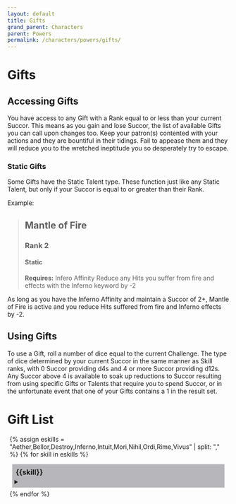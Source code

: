 ```yaml
---
layout: default
title: Gifts
grand_parent: Characters
parent: Powers
permalink: /characters/powers/gifts/
---
```



# Gifts


## Accessing Gifts
You have access to any Gift with a Rank equal to or less than your current Succor.  This means as you gain and lose Succor, the list of available Gifts you can call upon changes too.  Keep your patron(s) contented with your actions and they are bountiful in their tidings.  Fail to appease them and they will reduce you to the wretched ineptitude you so desperately try to escape.

### Static Gifts
Some Gifts have the Static Talent type.  These function just like any Static Talent, but only if your Succor is equal to or greater than their Rank.

Example:
> ## Mantle of Fire
> ### Rank 2
> #### Static
> **Requires:** Infero Affinity
> Reduce any Hits you suffer from fire and effects with the Inferno keyword by -2

As long as you have the Inferno Affinity and maintain a Succor of 2+, Mantle of Fire is active and you reduce Hits suffered from fire and Inferno effects by -2.

## Using Gifts
To use a Gift, roll a number of dice equal to the current Challenge.  The type of dice determined by your current Succor in the same manner as Skill ranks, with 0 Succor providing d4s and 4 or more Succor providing d12s.  Any Succor above 4 is available to soak up reductions to Succor resulting from using specific Gifts or Talents that require you to spend Succor, or in the unfortunate event that one of your Gifts contains a 1 in the result set.

# Gift List

<section>

<div style="background-color: ; margin: 5px;">

{% assign eskills = "Aether,Bellor,Destroy,Inferno,Intuit,Mori,Nihil,Ordi,Rime,Vivus" | split: "," %}
{% for skill in eskills %}
    <div style="background-color: #1f1d2b50; margin: 6px; padding: 5px;">
        <p style='margin: 3px; font-weight:bold; font-size: 115%;'>{{skill}}</p>
        <details>
            <summary></summary>
        {% assign gifts = site.data.powers.gifts | where: 'skill', skill | sort: 'rank' %}
        {% for s in gifts %}
            {% assign i = forloop.index | modulo: 2 %}
            {% if i == 0 %}
                <div style="background-color: #4b476650; margin: 10px; padding: 5px;">
            {% else %}
                <div class="row" style="background-color: #37344f50; margin: 10px; padding: 5px;">
            {% endif %}
                <h3 style="margin-top: 5px;">{{s.name}}</h3>
                <h4 style="margin-top: 5px;">{{s.type}}</h4>
                <strong>Rank {{s.rank}}</strong>
                <em>{{s.keywords | join: ", "}}</em>
                <details>
                    <summary></summary>
                    {% if s.requires %}
                        <p><em>Requires: </em>{{s.requires}}</p>
                    {% endif %}
                    {% if s.effect %}
                        <p><strong>Effect</strong>
                        <br>{{s.effect}}</p>
                    {% endif %}
                    {% if threshold %}
                        {% assign thresh = s.threshold %}
                            {% for t in thresh %}
                                <p><strong>Threshold &mdash; {{t.hits}}</strong>
                                <br>{{t.effect}}</p>
                            {% endfor %}
                    {% endif %}
                </details>
            </div>
        {% endfor %}
        </details>
    </div>
{% endfor %}
</div>
</section>